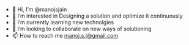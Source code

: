 - 👋 Hi, I’m @manojsjain
- 👀 I’m interested in Designing a solution and optimize it continuously
- 🌱 I’m currently learning new technolgies
- 💞️ I’m looking to collaborate on new ways of solutioning
- 📫 How to reach me manoj.s.j@gmail.com

<!---
manojsjain/manojsjain is a ✨ special ✨ repository because its `README.md` (this file) appears on your GitHub profile.
You can click the Preview link to take a look at your changes.
--->
